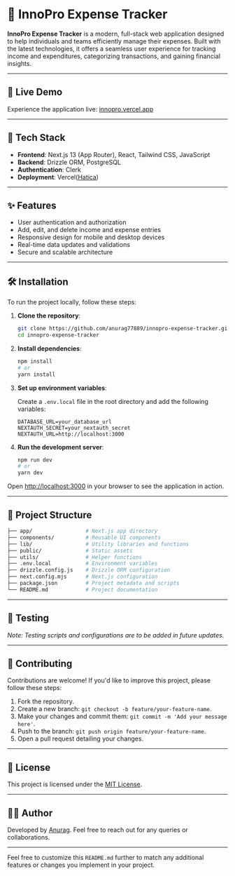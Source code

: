 # 💸 InnoPro Expense Tracker

**InnoPro Expense Tracker** is a modern, full-stack web application designed to help individuals and teams efficiently manage their expenses. Built with the latest technologies, it offers a seamless user experience for tracking income and expenditures, categorizing transactions, and gaining financial insights.

---

## 🚀 Live Demo

Experience the application live: [innopro.vercel.app](https://innopro.vercel.app)

---

## 🧰 Tech Stack

* **Frontend**: Next.js 13 (App Router), React, Tailwind CSS, JavaScript
* **Backend**: Drizzle ORM, PostgreSQL
* **Authentication**: Clerk
* **Deployment**: Vercel([Hatica][1])

---

## ✨ Features

* User authentication and authorization
* Add, edit, and delete income and expense entries
* Responsive design for mobile and desktop devices
* Real-time data updates and validations
* Secure and scalable architecture

---

## 🛠️ Installation

To run the project locally, follow these steps:

1. **Clone the repository**:

   ```bash
   git clone https://github.com/anurag77889/innopro-expense-tracker.git
   cd innopro-expense-tracker
   ```



2. **Install dependencies**:

   ```bash
   npm install
   # or
   yarn install
   ```



3. **Set up environment variables**:

   Create a `.env.local` file in the root directory and add the following variables:

   ```env
   DATABASE_URL=your_database_url
   NEXTAUTH_SECRET=your_nextauth_secret
   NEXTAUTH_URL=http://localhost:3000
   ```



4. **Run the development server**:

   ```bash
   npm run dev
   # or
   yarn dev
   ```



Open [http://localhost:3000](http://localhost:3000) in your browser to see the application in action.

---

## 📁 Project Structure

```bash
├── app/                 # Next.js app directory
├── components/          # Reusable UI components
├── lib/                 # Utility libraries and functions
├── public/              # Static assets
├── utils/               # Helper functions
├── .env.local           # Environment variables
├── drizzle.config.js    # Drizzle ORM configuration
├── next.config.mjs      # Next.js configuration
├── package.json         # Project metadata and scripts
└── README.md            # Project documentation
```



---

## 🧪 Testing

*Note: Testing scripts and configurations are to be added in future updates.*

---

## 🤝 Contributing

Contributions are welcome! If you'd like to improve this project, please follow these steps:

1. Fork the repository.
2. Create a new branch: `git checkout -b feature/your-feature-name`.
3. Make your changes and commit them: `git commit -m 'Add your message here'`.
4. Push to the branch: `git push origin feature/your-feature-name`.
5. Open a pull request detailing your changes.

---

## 📄 License

This project is licensed under the [MIT License](LICENSE).

---

## 🙋‍♂️ Author

Developed by [Anurag](https://github.com/anurag77889). Feel free to reach out for any queries or collaborations.

---

Feel free to customize this `README.md` further to match any additional features or changes you implement in your project.

[1]: https://www.hatica.io/blog/best-practices-for-github-readme/?utm_source=chatgpt.com "Best Practices For An Eye Catching GitHub Readme - Hatica"
